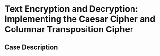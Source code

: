 # Text Encryption and Decryption: Implementing the Caesar Cipher and Columnar Transposition Cipher

## Case Description
